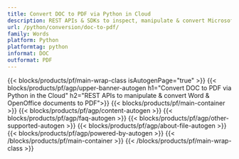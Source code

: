 ```yaml
---
title: Convert DOC to PDF via Python in Cloud
description: REST APIs & SDKs to inspect, manipulate & convert Microsoft Word & OpenOffice documents..
url: /python/conversion/doc-to-pdf/
family: Words
platform: Python
platformtag: python
informat: DOC
outformat: PDF
---
```


{{< blocks/products/pf/main-wrap-class isAutogenPage="true" >}}
{{< blocks/products/pf/agp/upper-banner-autogen h1="Convert DOC to PDF via Python in the Cloud" h2="REST APIs to manipulate & convert Word & OpenOffice documents to PDF">}}
{{< blocks/products/pf/main-container >}}
{{< blocks/products/pf/agp/content-autogen >}}
{{< blocks/products/pf/agp/faq-autogen >}}
{{< blocks/products/pf/agp/other-supported-autogen >}}
{{< blocks/products/pf/agp/about-file-autogen >}}
{{< blocks/products/pf/agp/powered-by-autogen >}}
{{< /blocks/products/pf/main-container >}}
{{< /blocks/products/pf/main-wrap-class >}}
